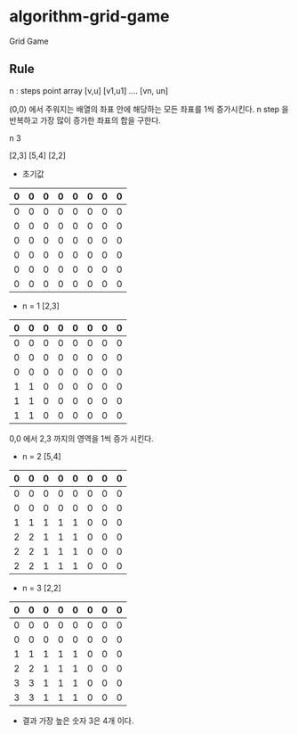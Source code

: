 # algorithm-grid-game
Grid Game

## Rule

n : steps
point array [v,u] [v1,u1] .... [vn, un]


(0,0) 에서 주워지는 배열의 좌표 안에 해당하는 모든 좌표를 1씩 증가시킨다.
n step 을 반복하고 가장 많이 증가한 좌표의 합을 구한다.


n 3

[2,3]
[5,4]
[2,2]

* 초기값

| 0 | 0 | 0 | 0 | 0 | 0 | 0 | 0 |
| --- | --- | --- | --- | --- | --- | --- | --- |
| 0 | 0 | 0 | 0 | 0 | 0 | 0 | 0 |
| 0 | 0 | 0 | 0 | 0 | 0 | 0 | 0 |
| 0 | 0 | 0 | 0 | 0 | 0 | 0 | 0 |
| 0 | 0 | 0 | 0 | 0 | 0 | 0 | 0 |
| 0 | 0 | 0 | 0 | 0 | 0 | 0 | 0 |
| 0 | 0 | 0 | 0 | 0 | 0 | 0 | 0 |

* n = 1 [2,3]


| 0 | 0 | 0 | 0 | 0 | 0 | 0 | 0 |
| --- | --- | --- | --- | --- | --- | --- | --- |
| 0 | 0 | 0 | 0 | 0 | 0 | 0 | 0 |
| 0 | 0 | 0 | 0 | 0 | 0 | 0 | 0 |
| 0 | 0 | 0 | 0 | 0 | 0 | 0 | 0 |
| 1 | 1 | 0 | 0 | 0 | 0 | 0 | 0 |
| 1 | 1 | 0 | 0 | 0 | 0 | 0 | 0 |
| 1 | 1 | 0 | 0 | 0 | 0 | 0 | 0 |

0,0 에서 2,3 까지의 영역을 1씩 증가 시킨다.

* n = 2 [5,4]


| 0 | 0 | 0 | 0 | 0 | 0 | 0 | 0 |
| --- | --- | --- | --- | --- | --- | --- | --- |
| 0 | 0 | 0 | 0 | 0 | 0 | 0 | 0 |
| 0 | 0 | 0 | 0 | 0 | 0 | 0 | 0 |
| 1 | 1 | 1 | 1 | 1 | 0 | 0 | 0 |
| 2 | 2 | 1 | 1 | 1 | 0 | 0 | 0 |
| 2 | 2 | 1 | 1 | 1 | 0 | 0 | 0 |
| 2 | 2 | 1 | 1 | 1 | 0 | 0 | 0 |


* n = 3 [2,2]

| 0 | 0 | 0 | 0 | 0 | 0 | 0 | 0 |
| --- | --- | --- | --- | --- | --- | --- | --- |
| 0 | 0 | 0 | 0 | 0 | 0 | 0 | 0 |
| 0 | 0 | 0 | 0 | 0 | 0 | 0 | 0 |
| 1 | 1 | 1 | 1 | 1 | 0 | 0 | 0 |
| 2 | 2 | 1 | 1 | 1 | 0 | 0 | 0 |
| 3 | 3 | 1 | 1 | 1 | 0 | 0 | 0 |
| 3 | 3 | 1 | 1 | 1 | 0 | 0 | 0 |

* 결과
가장 높은 숫자 3은 4개 이다.
